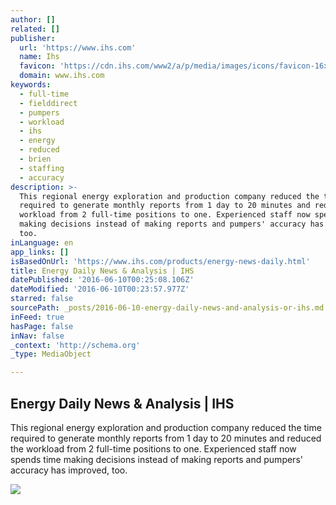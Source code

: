 ```yaml
---
author: []
related: []
publisher:
  url: 'https://www.ihs.com'
  name: Ihs
  favicon: 'https://cdn.ihs.com/www2/a/p/media/images/icons/favicon-16x16.png'
  domain: www.ihs.com
keywords:
  - full-time
  - fielddirect
  - pumpers
  - workload
  - ihs
  - energy
  - reduced
  - brien
  - staffing
  - accuracy
description: >-
  This regional energy exploration and production company reduced the time
  required to generate monthly reports from 1 day to 20 minutes and reduced the
  workload from 2 full-time positions to one. Experienced staff now spends time
  making decisions instead of making reports and pumpers' accuracy has improved,
  too.
inLanguage: en
app_links: []
isBasedOnUrl: 'https://www.ihs.com/products/energy-news-daily.html'
title: Energy Daily News & Analysis | IHS
datePublished: '2016-06-10T00:25:08.106Z'
dateModified: '2016-06-10T00:23:57.977Z'
starred: false
sourcePath: _posts/2016-06-10-energy-daily-news-and-analysis-or-ihs.md
inFeed: true
hasPage: false
inNav: false
_context: 'http://schema.org'
_type: MediaObject

---
```

<article style=""><h1>Energy Daily News &amp; Analysis | IHS</h1><p>This regional energy exploration and production company reduced the time required to generate monthly reports from 1 day to 20 minutes and reduced the workload from 2 full-time positions to one. Experienced staff now spends time making decisions instead of making reports and pumpers' accuracy has improved, too.</p><img src="https://www.ihs.com/Images/CustomerDetailCarousel-OBrienEnergy-534x308_221575110915293732.jpg" /></article>